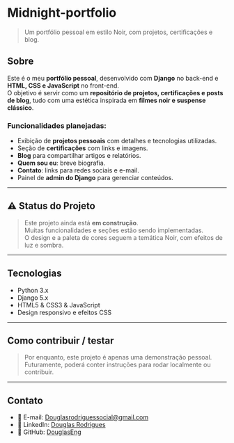 # Midnight-portfolio

> Um portfólio pessoal em estilo Noir, com projetos, certificações e blog.

## Sobre

Este é o meu **portfólio pessoal**, desenvolvido com **Django** no back-end e **HTML, CSS e JavaScript** no front-end.  
O objetivo é servir como um **repositório de projetos, certificações e posts de blog**, tudo com uma estética inspirada em **filmes noir e suspense clássico**.

### Funcionalidades planejadas:

- Exibição de **projetos pessoais** com detalhes e tecnologias utilizadas.  
- Seção de **certificações** com links e imagens.  
- **Blog** para compartilhar artigos e relatórios.  
- **Quem sou eu**: breve biografia.  
- **Contato**: links para redes sociais e e-mail.  
- Painel de **admin do Django** para gerenciar conteúdos.

---

## ⚠️ Status do Projeto

> Este projeto ainda está **em construção**.  
> Muitas funcionalidades e seções estão sendo implementadas.  
> O design e a paleta de cores seguem a temática Noir, com efeitos de luz e sombra.

---

## Tecnologias

- Python 3.x  
- Django 5.x  
- HTML5 & CSS3 & JavaScript  
- Design responsivo e efeitos CSS

---

## Como contribuir / testar

> Por enquanto, este projeto é apenas uma demonstração pessoal.  
> Futuramente, poderá conter instruções para rodar localmente ou contribuir.

---

## Contato

- 📧 E-mail: Douglasrodriguessocial@gmail.com  
- 💼 LinkedIn: [Douglas Rodrigues](https://www.linkedin.com/in/douglas-rodrigues-44364b316)
- 🐙 GitHub: [DouglasEng](https://github.com/douglaseng)
